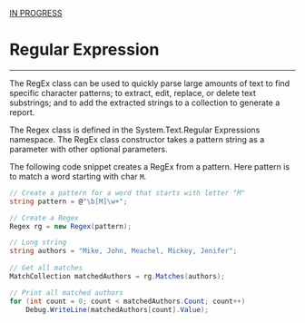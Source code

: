 [IN PROGRESS](error.md) 
# Regular Expression
---
The RegEx class can be used to quickly parse large amounts of text to find specific character patterns; to extract, edit, replace, or delete text substrings; and to add the extracted strings to a collection to generate a report.

The Regex class is defined in the System.Text.Regular Expressions namespace. The RegEx class constructor takes a pattern string as a parameter with other optional parameters.
 
The following code snippet creates a RegEx from a pattern. Here pattern is to match a word starting with char `M`.

```cs
// Create a pattern for a word that starts with letter "M"  
string pattern = @"\b[M]\w+";

// Create a Regex  
Regex rg = new Regex(pattern);

// Long string  
string authors = "Mike, John, Meachel, Mickey, Jenifer";
 
// Get all matches  
MatchCollection matchedAuthors = rg.Matches(authors);

// Print all matched authors  
for (int count = 0; count < matchedAuthors.Count; count++)
    Debug.WriteLine(matchedAuthors[count].Value);
```
